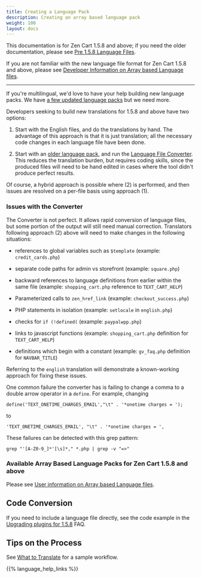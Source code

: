 ```yaml
---
title: Creating a Language Pack 
description: Creating an array based language pack
weight: 100 
layout: docs
---
```


This documentation is for Zen Cart 1.5.8 and above; if you need the older documentation, please see [Pre 1.5.8 Language Files](/dev/languages/pre_158/).

If you are not familiar with the new language file format for Zen Cart 1.5.8 and above, please see [Developer Information on Array based Language files](/dev/languages/158_language_files/). 

<hr>

If you're multilingual, we'd love to have your help building new language packs.  We have [a few updated language packs](/user/languages/updated_language_packs/) but we need more. 

Developers seeking to build new translations for 1.5.8 and above have two options: 

1. Start with the English files, and do the translations by hand.  The advantage of this approach is that it is just translation; all the necessary code changes in each language file have been done. 

2. Start with an [older language pack](https://www.zen-cart.com/downloads.php?do=cat&id=6), and run the [Language File Converter](https://github.com/torvista/Zen_Cart-Language_File_Converter). This reduces the translation burden, but requires coding skills, since the produced files will need to be hand edited in cases where the tool didn't produce perfect results. 

Of course, a hybrid approach is possible where (2) is performed, and then issues are resolved on a per-file basis using approach (1). 

### Issues with the Converter 

The Converter is not perfect.  It allows rapid conversion of language files, but some portion of the output will still need manual correction.  Translators following approach (2) above will need to make changes in the following situations: 

- references to global variables such as `$template` (example: `credit_cards.php`) 

- separate code paths for admin vs storefront (example: `square.php`)

- backward references to language definitions from earlier within the same file (example: `shopping_cart.php` reference to `TEXT_CART_HELP`)

- Parameterized calls to `zen_href_link` (example: `checkout_success.php`)

- PHP statements in isolation (example: `setlocale` in `english.php`)

- checks for `if (!defined(` (example: `paypalwpp.php`)

- links to javascript functions (example: `shopping_cart.php` definition for `TEXT_CART_HELP`)

- definitions which begin with a constant (example: `gv_faq.php` definition for `NAVBAR_TITLE`)
 
Referring to the `english` translation will demonstrate a known-working approach for fixing these issues. 

One common failure the converter has is failing to change a comma to a double arrow operator in a `define`.  For example, changing 

`define('TEXT_ONETIME_CHARGES_EMAIL',"\t" . '*onetime charges = ');`

to 

`'TEXT_ONETIME_CHARGES_EMAIL', "\t" . '*onetime charges = ',`

These failures can be detected with this grep pattern: 

```
grep "'[A-Z0-9_]*'[\s]*," *.php | grep -v "=>"
```

### Available Array Based Language Packs for Zen Cart 1.5.8 and above

Please see [User information on Array based Language files](/user/languages/158_language_files/). 

## Code Conversion 

If you need to include a language file directly, see the code example in the [Upgrading plugins for 1.5.8](/dev/plugins/upgrading_to_158/#array-based-language-files) FAQ.

## Tips on the Process 
See [What to Translate](/dev/languages/what_to_translate/) for a sample workflow. 


{{% language_help_links %}}
